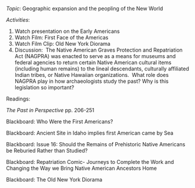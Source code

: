 _Topic_: Geographic expansion and the peopling of the New World

_Activities_: 

1. Watch presentation on the Early Americans
2. Watch Film: First Face of the Americas
3. Watch Film Clip: Old New York Diorama
4. Discussion:  The Native American Graves Protection and Repatriation Act (NAGPRA) was enacted to serve as a means for museums and federal agencies to return certain Native American cultural items (including human remains) to the lineal descendants, culturally affiliated Indian tribes, or Native Hawaiian organizations.  What role does NAGPRA play in how archaeologists study the past? Why is this legislation so important? 

Readings:

_The Past in Perspective_ pp. 206-251

Blackboard: Who Were the First Americans?

Blackboard: Ancient Site in Idaho implies first American came by Sea

Blackboard: Issue 16: Should the Remains of Prehistoric Native Americans be Reburied Rather than Studied? 

Blackboard: Repatriation Comic- Journeys to Complete the Work and Changing the Way we Bring Native American Ancestors Home

Blackboard: The Old New York Diorama